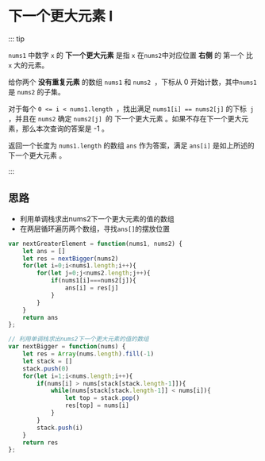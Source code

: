 # 下一个更大元素 I

::: tip

`nums1` 中数字 `x` 的 **下一个更大元素** 是指 `x` 在` nums2 `中对应位置 **右侧** 的 第一个 比` x` 大的元素。

给你两个 **没有重复元素** 的数组 `nums1` 和 `nums2 `，下标从 0 开始计数，其中`nums1` 是 `nums2` 的子集。

对于每个 `0 <= i < nums1.length `，找出满足 `nums1[i] == nums2[j]` 的下标` j` ，并且在 `nums2` 确定 `nums2[j] `的 下一个更大元素 。如果不存在下一个更大元素，那么本次查询的答案是 -1 。

返回一个长度为 `nums1.length` 的数组 `ans` 作为答案，满足 `ans[i]` 是如上所述的 下一个更大元素 。

:::



## 思路

- 利用单调栈求出nums2下一个更大元素的值的数组
- 在两层循环遍历两个数组，寻找`ans[]`的摆放位置

```js
var nextGreaterElement = function(nums1, nums2) {
    let ans = []
    let res = nextBigger(nums2)
    for(let i=0;i<nums1.length;i++){
        for(let j=0;j<nums2.length;j++){
            if(nums1[i]===nums2[j]){
                ans[i] = res[j]
            }
        }
    }
    return ans
};

// 利用单调栈求出nums2下一个更大元素的值的数组
var nextBigger = function(nums) {
    let res = Array(nums.length).fill(-1)
    let stack = []
    stack.push(0)
    for(let i=1;i<nums.length;i++){
        if(nums[i] > nums[stack[stack.length-1]]){
            while(nums[stack[stack.length-1]] < nums[i]){
                let top = stack.pop()
                res[top] = nums[i]
            }
        }
        stack.push(i)
    }
    return res
};
```

